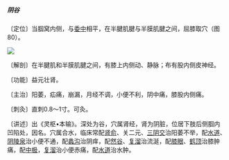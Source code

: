 ##### 阴谷

〔定位〕当腘窝内侧，与[委中](https://www.gmzyjc.com/read/zjs/zjs3.1.7-8-0.0.1.3.40.md)相平，在半腱肌腱与半膜肌腱之间，屈膝取穴（图80）。

![](img/图80.jpg)

〔解剖〕在半腱肌和半膜肌腱之间，有膝上内侧动、静脉；布有股内侧皮神经。

〔功能〕益元壮肾。

〔主治〕阳萎，疝痛，崩漏，月经不调，小便不利，阴中痛，膝股内侧痛。

〔刺灸〕直刺0.8〜1寸。可灸。

〔讲述〕出《灵枢•本输》。深处为谷，穴属肾经，肾为阴脏，位居下肢后侧腘内凹陷处，因名。穴属合水，临床常配[肾俞](https://www.gmzyjc.com/read/zjs/zjs3.1.7-8-0.0.1.3.23.md)、关二元、[三阴交](https://www.gmzyjc.com/read/zjs/zjs3.1.4-6-0.0.1.3.6.md)治阳萎不举，配[水道](https://www.gmzyjc.com/read/zjs/zjs3.1.1-3-0.1.3.3.28.md)、[阴陵泉](https://www.gmzyjc.com/read/zjs/zjs3.1.4-6-0.0.1.3.9.md)治小便不通，配[蠡沟](https://www.gmzyjc.com/read/zjs/zjs3.1.9-12-0.0.4.3.5.md)治阴痒，配[然谷](https://www.gmzyjc.com/read/zjs/zjs3.1.7-8-0.0.2.3.2.md)、[复溜](https://www.gmzyjc.com/read/zjs/zjs3.1.7-8-0.0.2.3.7.md)治流涎，配[膝眼](https://www.gmzyjc.com/read/zjs/zjs3.4-0.1.4.10.0.md)、[鹤顶](https://www.gmzyjc.com/read/zjs/zjs3.4-0.1.4.8.0.md)治膝肿痛，配[中极](https://www.gmzyjc.com/read/zjs/zjs3.2.1-0.1.1.3.3.md)，[复溜](https://www.gmzyjc.com/read/zjs/zjs3.1.7-8-0.0.2.3.7.md)治小便赤痛，配[水道](https://www.gmzyjc.com/read/zjs/zjs3.1.1-3-0.1.3.3.28.md)治水肿。
